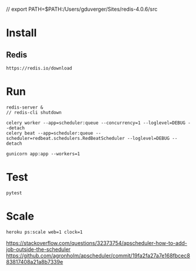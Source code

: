 // export PATH=$PATH:/Users/gduverger/Sites/redis-4.0.6/src

# Install

## Redis

	https://redis.io/download

# Run

	redis-server &
	// redis-cli shutdown

	celery worker --app=scheduler:queue --concurrency=1 --loglevel=DEBUG --detach
	celery beat --app=scheduler:queue --scheduler=redbeat.schedulers.RedBeatScheduler --loglevel=DEBUG --detach

	gunicorn app:app --workers=1

# Test

	pytest

# Scale

	heroku ps:scale web=1 clock=1

https://stackoverflow.com/questions/32373754/apscheduler-how-to-add-job-outside-the-scheduler
https://github.com/agronholm/apscheduler/commit/19fa2fa27a7e168fbcec883817408a21a8b7339e
